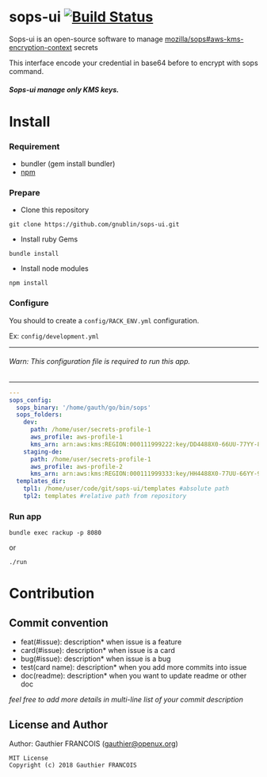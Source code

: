 # sops-ui [![Build Status](https://travis-ci.org/gnublin/sops-ui.svg?branch=master)](https://travis-ci.org/gnublin/sops-ui)

Sops-ui is an open-source software to manage [mozilla/sops#aws-kms-encryption-context](https://github.com/mozilla/sops#aws-kms-encryption-context) secrets

This interface encode your credential in base64 before to encrypt with sops command.

##### *Sops-ui manage only KMS keys.*

# Install

### Requirement
 * bundler (gem install bundler)
 * [npm](https://www.npmjs.com/get-npm)

### Prepare
* Clone this repository
 ```
git clone https://github.com/gnublin/sops-ui.git
 ```
* Install ruby Gems
 ```
bundle install
 ```
* Install node modules
 ```
npm install
 ```

### Configure

You should to create a `config/RACK_ENV.yml` configuration.

Ex: `config/development.yml`

---
###### Warn: This configuration file is required to run this app.
---

```yaml
---
sops_config:
  sops_binary: '/home/gauth/go/bin/sops'
  sops_folders:
    dev:
      path: /home/user/secrets-profile-1
      aws_profile: aws-profile-1
      kms_arn: arn:aws:kms:REGION:000111999222:key/DD4488X0-66UU-77YY-88TT-44OO33OO00AA
    staging-de:
      path: /home/user/secrets-profile-1
      aws_profile: aws-profile-2
      kms_arn: arn:aws:kms:REGION:000111999333:key/HH4488X0-77UU-66YY-99TT-44OO33OO00BB
  templates_dir:
    tpl1: /home/user/code/git/sops-ui/templates #absolute path
    tpl2: templates #relative path from repository
```

### Run app
```
bundle exec rackup -p 8080
```
or
```
./run
```

# Contribution

## Commit convention ##

* feat(#issue): description* when issue is a feature
* card(#issue): description* when issue is a card
* bug(#issue): description* when issue is a bug
* test(card name): description* when you add more commits into issue
* doc(readme): description* when you want to update readme or other doc


*feel free to add more details in multi-line list of your commit description*

## License and Author

Author: Gauthier FRANCOIS (<gauthier@openux.org>)

```text
MIT License
Copyright (c) 2018 Gauthier FRANCOIS
```
